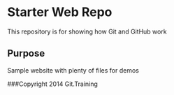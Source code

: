 # Starter Web Repo

This repository is for showing how Git and GitHub work

## Purpose

Sample website with plenty of files for demos

###Copyright
2014 Git.Training